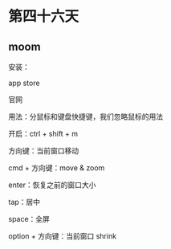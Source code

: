 # 第四十六天

## moom

安装：

app store

官网

用法：分鼠标和键盘快捷键，我们忽略鼠标的用法

开启：ctrl + shift + m

方向键：当前窗口移动

cmd + 方向键：move & zoom

enter：恢复之前的窗口大小

tap：居中

space：全屏

option + 方向键：当前窗口 shrink
